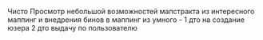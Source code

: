Чисто Просмотр небольшой возможностей мапстракта
из интересного маппинг и внедрения бинов в маппинг
из умного - 1 дто на создание юзера 2 дто выдачу по пользователю

